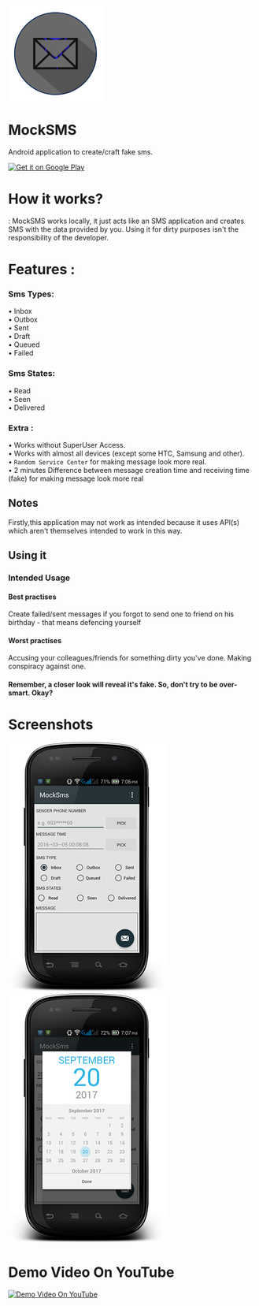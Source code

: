 ![](https://raw.githubusercontent.com/ExploiTR/MockSMS/master/ic_launcher.png)
# MockSMS
Android application to create/craft fake sms.

<a href='https://play.google.com/store/apps/details?id=hacks.exploitr.mockSms&pcampaignid=MKT-Other-global-all-co-prtnr-py-PartBadge-Mar2515-1'><img alt='Get it on Google Play' width=260 height=100 src='https://play.google.com/intl/en_us/badges/images/generic/en_badge_web_generic.png'/></a>

# How it works?
: MockSMS works locally, it just acts like an SMS application and creates SMS with the data provided by you. Using it for dirty purposes isn't the responsibility of the developer.

# Features :
### Sms Types:
• Inbox  
• Outbox  
• Sent  
• Draft  
• Queued  
• Failed
### Sms States:
• Read   
• Seen  
• Delivered

### Extra :
• Works without SuperUser Access.  
• Works with almost all devices (except some HTC, Samsung and other).  
• `Random Service Center` for making message look more real.  
• 2 minutes Difference between message creation time and receiving time (fake) for making message look more real

## Notes
Firstly,this application may not work as intended because it uses API(s) which aren't themselves intended to work in this way.

## Using it
### Intended Usage
#### Best practises
Create failed/sent messages if you forgot to send one to friend on his birthday - that means defencing yourself
#### Worst practises
Accusing your colleagues/friends for something dirty you've done. Making conspiracy against one.
#### Remember, a closer look will reveal it's fake. So, don't try to be over-smart. Okay?

# Screenshots
![](https://raw.githubusercontent.com/ExploiTR/MockSMS/master/device-2017-09-20-190704.png)
![](https://raw.githubusercontent.com/ExploiTR/MockSMS/master/device-2017-09-20-190728.png)

# Demo Video On YouTube
[![Demo Video On YouTube](https://img.youtube.com/vi/aESLPV-zLNg/0.jpg)](https://www.youtube.com/watch?v=aESLPV-zLNg&autoplay=1)


